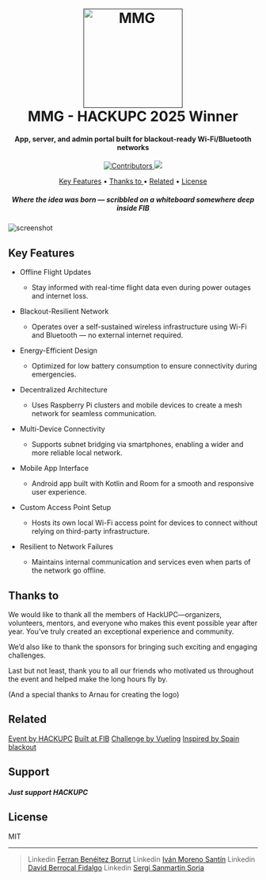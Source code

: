 
<h1 align="center">
  <br>
  <a href=""><img src="https://github.com/user-attachments/assets/a68de562-1edd-41cf-b068-ead7d26abd5f" alt="MMG" width="200"></a>
  <br>
  MMG - HACKUPC 2025 Winner
  <br>
</h1>

<h4 align="center">App, server, and admin portal built for blackout-ready Wi-Fi/Bluetooth networks</h4>

<p align="center">
  <a href="https://github.com/Fez248/HACKUPC-2025/graphs/contributors">
    <img src="https://img.shields.io/badge/Contributors%204-blue?style=for-the-badge"
         alt="Contributors">
  </a>
  <a href="https://devpost.com/software/mmg"><img src="https://img.shields.io/badge/HACKUPC%20Winner-yellow?style=for-the-badge"></a>
</p>

<p align="center">
  <a href="#key-features">Key Features</a> •
  <a href="#thanks-to">Thanks to </a> •
  <a href="#related">Related</a> •
  <a href="#license">License</a>
</p>

<h5 align="center">Where the idea was born — scribbled on a whiteboard somewhere deep inside FIB</h5>

![screenshot](https://d112y698adiu2z.cloudfront.net/photos/production/software_photos/003/406/267/datas/gallery.jpg)

## Key Features

* Offline Flight Updates
    - Stay informed with real-time flight data even during power outages and internet loss.

* Blackout-Resilient Network
    - Operates over a self-sustained wireless infrastructure using Wi-Fi and Bluetooth — no external internet required.

* Energy-Efficient Design
    - Optimized for low battery consumption to ensure connectivity during emergencies.

* Decentralized Architecture
    - Uses Raspberry Pi clusters and mobile devices to create a mesh network for seamless communication.

* Multi-Device Connectivity
    - Supports subnet bridging via smartphones, enabling a wider and more reliable local network.

* Mobile App Interface
    - Android app built with Kotlin and Room for a smooth and responsive user experience.

* Custom Access Point Setup
    - Hosts its own local Wi-Fi access point for devices to connect without relying on third-party infrastructure.

* Resilient to Network Failures
    - Maintains internal communication and services even when parts of the network go offline.

## Thanks to

We would like to thank all the members of HackUPC—organizers, volunteers, mentors, and everyone who makes this event possible year after year. You’ve truly created an exceptional experience and community.

We’d also like to thank the sponsors for bringing such exciting and engaging challenges.

Last but not least, thank you to all our friends who motivated us throughout the event and helped make the long hours fly by.

(And a special thanks to Arnau for creating the logo)

## Related

[Event by HACKUPC](https://hackupc.com/)
[Built at FIB](https://www.fib.upc.edu/)
[Challenge by Vueling](https://www.vueling.com/en)
[Inspired by Spain blackout](https://en.wikipedia.org/wiki/2025_Iberian_Peninsula_blackout)

## Support

<h5>Just support HACKUPC</h5>

## License

MIT

---

> Linkedin [Ferran Benéitez Borrut](https://linkedin.com/in/ferran-beneitez)
> Linkedin [Iván Moreno Santín](https://linkedin.com/in/ivan-moreno-santin)
> Linkedin [David Berrocal Fidalgo](https://linkedin.com/in/david-berrocal-fidalgo-132493363)
> Linkedin [Sergi Sanmartin Soria](https://linkedin.com/in/sergi-sanmartin-i-soria-0631a2300)

